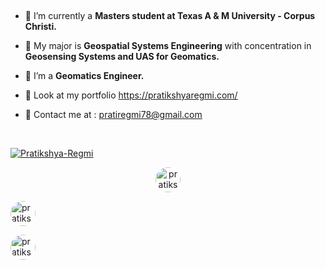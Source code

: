<h1 align="center"><name></h1>
<p align="left"> <img src="https://komarev.com/ghpvc/?Pratikshya-Regmi>&label=Profile%20views&color=0e75b6&style=flat" alt="" /> </p>

- 🌱 I’m currently a **Masters student at Texas A & M University - Corpus Christi.**
- 🌱 My major is **Geospatial Systems Engineering** with concentration in **Geosensing Systems and UAS for Geomatics.**

- 🌱 I’m a **Geomatics Engineer.**
- 🌱 Look at my portfolio https://pratikshyaregmi.com/ 
- 🌱 Contact me at : pratiregmi78@gmail.com 

<p></p>

<br/>
<p align="left"> <a href="https://github.com/ryo-ma/github-profile-trophy"><img src="https://github-profile-trophy.vercel.app/?username=Pratikshya-Regmi" alt="Pratikshya-Regmi" /></a> </p>

<p align="center">
<a href="https://twitter.com/pratiregmi78" target="blank"><img align="center" src="https://raw.githubusercontent.com/rahuldkjain/github-profile-readme-generator/master/src/images/icons/Social/twitter.svg" alt="pratikshyaregmi" height="40" width="40" style="border-radius:50%" /></a>

<a href="https://www.linkedin.com/in/prati-regmi/" target="blank"><img align="center" src="https://raw.githubusercontent.com/rahuldkjain/github-profile-readme-generator/master/src/images/icons/Social/linked-in-alt.svg" alt="pratikshyaregmi" height="40" width="40" style="border-radius:50%" /></a>

<a href="https://www.facebook.com/pratikshya.regmi.562/" target="blank"><img align="center" src="https://raw.githubusercontent.com/rahuldkjain/github-profile-readme-generator/master/src/images/icons/Social/facebook.svg" alt="pratikshyaregmi" height="40" width="40" style="border-radius:50%" /></a>
